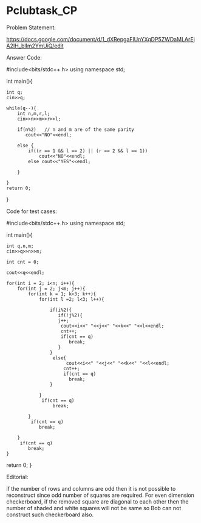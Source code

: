 # Pclubtask_CP
Problem Statement:

https://docs.google.com/document/d/1_dXRepgaFlUnYXqDP5ZWDaMLArEjA2IH_blIm2YmUiQ/edit

Answer Code:



#include<bits/stdc++.h>
using namespace std;

int main(){

    int q;
    cin>>q;

    while(q--){
        int n,m,r,l;
        cin>>n>>m>>r>>l;

        if(n%2)   // n and m are of the same parity
           cout<<"NO"<<endl;
        
        else {
            if((r == 1 && l == 2) || (r == 2 && l == 1))
                cout<<"NO"<<endl;
            else cout<<"YES"<<endl;
            
        }
   
    }
    return 0;
}

Code for test cases:


#include<bits/stdc++.h>
using namespace std;

int main(){

    int q,n,m;
    cin>>q>>n>>m;
    
    int cnt = 0;

    cout<<q<<endl;

    for(int i = 2; i<n; i++){
        for(int j = 2; j<m; j++){
            for(int k = 1; k<3; k++){
                for(int l =2; l<3; l++){

                    if(i%2){
                       if(!j%2){
                       j++;
                        cout<<i<<" "<<j<<" "<<k<<" "<<l<<endl;
                        cnt++;
                        if(cnt == q)
                           break;
                       }
                    }
                     else{
                          cout<<i<<" "<<j<<" "<<k<<" "<<l<<endl;
                         cnt++;
                         if(cnt == q)
                           break;
                    }

                }
                 if(cnt == q)
                     break;
                
            }
             if(cnt == q)
                break;

        }
         if(cnt == q)
            break;
    }

return 0;
}


Editorial:

if the number of rows and columns are odd then it is not possible to reconstruct since odd number of squares are required. For even dimension checkerboard, if the removed square are diagonal to each other then the number of shaded and white squares will not be same so Bob can not construct such checkerboard also.


